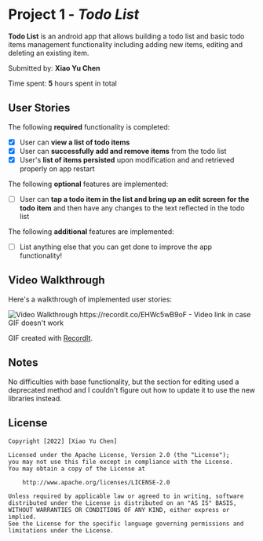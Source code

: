 # Project 1 - *Todo List*

**Todo List** is an android app that allows building a todo list and basic todo items management functionality including adding new items, editing and deleting an existing item.

Submitted by: **Xiao Yu Chen**

Time spent: **5** hours spent in total

## User Stories

The following **required** functionality is completed:

* [x] User can **view a list of todo items**
* [x] User can **successfully add and remove items** from the todo list
* [x] User's **list of items persisted** upon modification and and retrieved properly on app restart

The following **optional** features are implemented:

* [ ] User can **tap a todo item in the list and bring up an edit screen for the todo item** and then have any changes to the text reflected in the todo list

The following **additional** features are implemented:

* [ ] List anything else that you can get done to improve the app functionality!

## Video Walkthrough

Here's a walkthrough of implemented user stories:

<img src='https://recordit.co/EHWc5wB9oF.gif' title='Video Walkthrough' width='' alt='Video Walkthrough' />
https://recordit.co/EHWc5wB9oF - Video link in case GIF doesn't work

GIF created with [RecordIt](http://www.recordit.co).

## Notes

No difficulties with base functionality, but the section for editing used a deprecated method and I couldn't figure out how to update it to use the
new libraries instead.

## License

    Copyright [2022] [Xiao Yu Chen]

    Licensed under the Apache License, Version 2.0 (the "License");
    you may not use this file except in compliance with the License.
    You may obtain a copy of the License at

        http://www.apache.org/licenses/LICENSE-2.0

    Unless required by applicable law or agreed to in writing, software
    distributed under the License is distributed on an "AS IS" BASIS,
    WITHOUT WARRANTIES OR CONDITIONS OF ANY KIND, either express or implied.
    See the License for the specific language governing permissions and
    limitations under the License.
